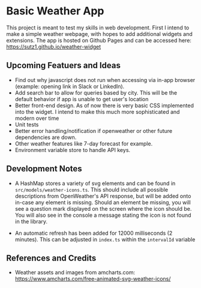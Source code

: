 # Basic Weather App
This project is meant to test my skills in web development. First I intend to make a simple weather webpage, with hopes to add additional widgets and extensions. The app is hosted on Github Pages and can be accessed here: https://sutz1.github.io/weather-widget

## Upcoming Featuers and Ideas
* Find out why javascript does not run when accessing via in-app browser (example: opening link in Slack or LinkedIn).
* Add search bar to allow for queries based by city. This will be the default behavior if app is unable to get user's location
* Better front-end design. As of now there is very basic CSS implemented into the widget. I intend to make this much more sophisticated and modern over time
* Unit tests
* Better error handling/notification if openweather or other future dependencies are down.
* Other weather features like 7-day forecast for example.
* Environment variable store to handle API keys.


## Development Notes
* A HashMap stores a variety of svg elements and can be found in `src/models/weather-icons.ts`. This should include all possible descriptions from OpenWeather's API response, but will be added onto in-case any element is missing. Should an element be missing, you will see a question mark displayed on the screen where the icon should be. You will also see in the console a message stating the icon is not found in the library.

* An automatic refresh has been added for 12000 milliseconds (2 minutes). This can be adjusted in `index.ts` within the `intervalId` variable


## References and Credits
* Weather assets and images from amcharts.com: https://www.amcharts.com/free-animated-svg-weather-icons/

